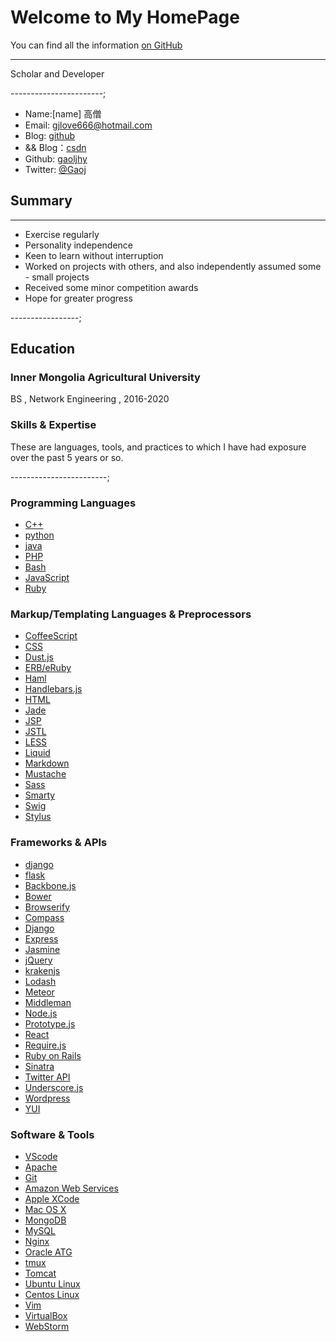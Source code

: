 # Welcome to My HomePage

You can find all the information [on GitHub](https://github.com/gaoljhy)

---

Scholar and Developer

-----------------------;

<!-- Phone: [158xxxxxxx](tel://15848) -->

- Name:[name] 高僧
- Email: <gjlove666@hotmail.com>
- Blog: [github](https://gaoljhy.github.io/blog)
- && Blog：[csdn](https://blog.csdn.net/lendq)
- Github: [gaoljhy](http://github.com/gaoljhy)
- Twitter: [\@Gaoj](https://twitter.com/Gaoj_love)

## Summary

-------

- Exercise regularly
- Personality independence
- Keen to learn without interruption
- Worked on projects with others, and also independently assumed some - small projects
- Received some minor competition awards
- Hope for greater progress

-----------------;

## Education

### Inner Mongolia Agricultural University

BS , Network Engineering , 2016-2020

### Skills & Expertise

These are languages, tools, and practices to which I have had exposure over the past 5 years or so.

------------------------;

### Programming Languages

- [C++](https://isocpp.org/)
- [python](https://www.python.org/)
- [java](https://www.java.com/en/)
- [PHP](http://php.net)
- [Bash](https://www.gnu.org/software/bash/)
- [JavaScript](http://developer.mozilla.org/en/JavaScript)
- [Ruby](http://ruby-lang.org)



### Markup/Templating Languages & Preprocessors

- [CoffeeScript](http://coffeescript.org)
- [CSS](http://www.w3.org/Style/CSS/Overview.en.html)
- [Dust.js](http://linkedin.github.io/dustjs)
- [ERB/eRuby](http://en.wikipedia.org/wiki/ERuby)
- [Haml](http://haml.info)
- [Handlebars.js](http://handlebarsjs.com)
- [HTML](http://developers.whatwg.org)
- [Jade](http://jade-lang.com)
- [JSP](http://www.oracle.com/technetwork/java/javaee/jsp)
- [JSTL](http://docs.oracle.com/javaee/5/tutorial/doc/bnakc.html)
- [LESS](http://lesscss.org)
- [Liquid](http://liquidmarkup.org)
- [Markdown](http://daringfireball.net/projects/markdown)
- [Mustache](http://mustache.github.io)
- [Sass](http://sass-lang.com)
- [Smarty](http://smarty.net)
- [Swig](http://paularmstrong.github.io/swig)
- [Stylus](http://learnboost.github.io/stylus)

### Frameworks & APIs

- [django](https://www.djangoproject.com/)
- [flask](http://flask.pocoo.org/)
- [Backbone.js](http://backbonejs.org)
- [Bower](http://bower.io)
- [Browserify](http://browserify.org)
- [Compass](http://compass-style.org)
- [Django](http://www.djangoproject.com)
- [Express](http://expressjs.com)
- [Jasmine](http://jasmine.github.io)
- [jQuery](http://jquery.com)
- [krakenjs](http://krakenjs.com)
- [Lodash](http://lodash.com)
- [Meteor](http://meteor.com)
- [Middleman](http://middlemanapp.com)
- [Node.js](http://nodejs.org)
- [Prototype.js](http://prototypejs.org)
- [React](http://facebook.github.io/react)
- [Require.js](http://requirejs.org)
- [Ruby on Rails](http://rubyonrails.org)
- [Sinatra](http://sinatrarb.com)
- [Twitter API](http://dev.twitter.com)
- [Underscore.js](http://underscorejs.org)
- [Wordpress](http://wordpress.org)
- [YUI](http://developer.yahoo.com/yui)

### Software & Tools

- [VScode](https://www.gnu.org/software/bash/)
- [Apache](http://apache.org)
- [Git](http://git-scm.com)
- [Amazon Web Services](http://aws.amazon.com)
- [Apple XCode](http://developer.apple.com)
- [Mac OS X](http://apple.com/macosx)
- [MongoDB](http://mongodb.org)
- [MySQL](http://mysql.com)
- [Nginx](http://wiki.nginx.org)
- [Oracle ATG](http://www.oracle.com/us/products/applications/web-commerce/atg)
- [tmux](http://tmux.sourceforge.net)
- [Tomcat](http://tomcat.apache.com)
- [Ubuntu Linux](http://ubuntu.com)
- [Centos Linux](https://www.centos.org/)
- [Vim](http://www.vim.org)
- [VirtualBox](http://virtualbox.org)
- [WebStorm](http://jetbrains.com/webstorm)
